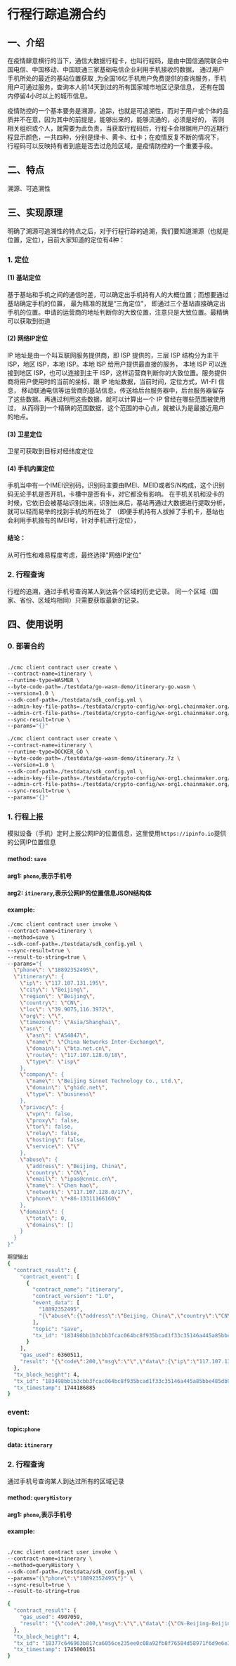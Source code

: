 # 行程行踪追溯合约

## 一、介绍

在疫情肆意横行的当下，通信大数据行程卡，也叫行程码，是由中国信通院联合中国电信、中国移动、中国联通三家基础电信企业利用手机接收的数据，
通过用户手机所处的最近的基站位置获取 ,为全国16亿手机用户免费提供的查询服务，手机用户可通过服务，查询本人前14天到过的所有国家城市地区记录信息，
还有在国内停留4小时以上的城市信息。

疫情防控的一个基本要务是溯源，追踪，也就是可追溯性，而对于用户或个体的品质并不在意，因为其中的前提是，能够出来的，能够流通的，必须是好的，
否则相关组织或个人，就需要为此负责，当获取行程码后，行程卡会根据用户的近期行程显示颜色，一共四种，分别是绿卡、黄卡、红卡；在疫情反复不断的情况下，
行程码可以反映持有者到底是否去过危险区域，是疫情防控的一个重要手段。

## 二、特点

溯源、可追溯性

## 三、实现原理

明确了溯源可追溯性的特点之后，对于行程行踪的追溯，我们要知道溯源（也就是位置，定位），目前大家知道的定位有4种：

### 1. 定位

#### (1) 基站定位

基于基站和手机之间的通信时差，可以确定出手机持有人的大概位置；而想要通过基站确定手机的位置， 最为精准的就是“三角定位"，
即通过三个基站直接确定出手机的位置。申请的运营商的地址判断你的大致位置，注意只是大致位置。最精确可以获取到街道

#### (2) 网络IP定位

IP 地址是由一个叫互联网服务提供商，即 ISP 提供的，三层 ISP 结构分为主干 ISP，地区 ISP，本地 ISP。本地 ISP 给用户提供最直接的服务，
本地 ISP 可以连接到地区 ISP，也可以连接到主干 ISP，这样运营商判断你的大致位置。服务提供商将用户使用时的当前的坐标，跟 IP
地址数据，当前时间，定位方式，WI-FI 信息，
移动联通电信等运营商的基站信息，传送给后台服务器中，后台服务器留存了这些数据。再通过利用这些数据，就可以计算出一个 IP
曾经在哪些范围被使用过，
从而得到一个精确的范围数据，这个范围的中心点，就被认为是最接近用户的地点。

#### (3) 卫星定位

卫星可获取到目标对经纬度定位

#### (4) 手机内置定位

手机当中有一个IMEI识别码，识别码主要由IMEI、MEID或者S/N构成，这个识别码无论手机是否开机，卡槽中是否有卡，对它都没有影响。
在手机关机和没卡的时候，它依旧会被基站识别出来，识别出来后，基站再通过大数据进行提取分析，就可以轻而易举的找到手机的所在处了
（即便手机持有人拔掉了手机卡，基站也会利用手机独有的IMEI号，针对手机进行定位），

#### 结论：

从可行性和难易程度考虑，最终选择"网络IP定位"

### 2. 行程查询

行程的追溯，通过手机号查询某人到达各个区域的历史记录。
同一个区域（国家、省份、区域均相同）只需要获取最新的记录。

## 四、使用说明

### 0. 部署合约
```sh

./cmc client contract user create \
--contract-name=itinerary \
--runtime-type=WASMER \
--byte-code-path=./testdata/go-wasm-demo/itinerary-go.wasm \
--version=1.0 \
--sdk-conf-path=./testdata/sdk_config.yml \
--admin-key-file-paths=./testdata/crypto-config/wx-org1.chainmaker.org/user/admin1/admin1.sign.key,./testdata/crypto-config/wx-org2.chainmaker.org/user/admin1/admin1.sign.key,./testdata/crypto-config/wx-org3.chainmaker.org/user/admin1/admin1.sign.key \
--admin-crt-file-paths=./testdata/crypto-config/wx-org1.chainmaker.org/user/admin1/admin1.sign.crt,./testdata/crypto-config/wx-org2.chainmaker.org/user/admin1/admin1.sign.crt,./testdata/crypto-config/wx-org3.chainmaker.org/user/admin1/admin1.sign.crt \
--sync-result=true \
--params="{}"

./cmc client contract user create \
--contract-name=itinerary \
--runtime-type=DOCKER_GO \
--byte-code-path=./testdata/go-wasm-demo/itinerary.7z \
--version=1.0 \
--sdk-conf-path=./testdata/sdk_config.yml \
--admin-key-file-paths=./testdata/crypto-config/wx-org1.chainmaker.org/user/admin1/admin1.sign.key,./testdata/crypto-config/wx-org2.chainmaker.org/user/admin1/admin1.sign.key,./testdata/crypto-config/wx-org3.chainmaker.org/user/admin1/admin1.sign.key \
--admin-crt-file-paths=./testdata/crypto-config/wx-org1.chainmaker.org/user/admin1/admin1.sign.crt,./testdata/crypto-config/wx-org2.chainmaker.org/user/admin1/admin1.sign.crt,./testdata/crypto-config/wx-org3.chainmaker.org/user/admin1/admin1.sign.crt \
--sync-result=true \
--params="{}"


```
### 1. 行程上报

模拟设备（手机）定时上报公网IP的位置信息，这里使用`https://ipinfo.io`提供的公网IP位置信息

#### method: `save`

#### arg1: `phone`,表示手机号

#### arg2: `itinerary`,表示公网IP的位置信息JSON结构体

#### example:


```sh
./cmc client contract user invoke \
--contract-name=itinerary \
--method=save \
--sdk-conf-path=./testdata/sdk_config.yml \
--sync-result=true \
--result-to-string=true \
--params="{
  \"phone\": \"18892352495\",
  \"itinerary\": {
    \"ip\": \"117.107.131.195\",
    \"city\": \"Beijing\",
    \"region\": \"Beijing\",
    \"country\": \"CN\",
    \"loc\": \"39.9075,116.3972\",
    \"org\": \"\",
    \"timezone\": \"Asia/Shanghai\",
    \"asn\": {
      \"asn\": \"AS4847\",
      \"name\": \"China Networks Inter-Exchange\",
      \"domain\": \"bta.net.cn\",
      \"route\": \"117.107.128.0/18\",
      \"type\": \"isp\"
    },
    \"company\": {
      \"name\": \"Beijing Sinnet Technology Co., Ltd.\",
      \"domain\": \"ghidc.net\",
      \"type\": \"business\"
    },
    \"privacy\": {
      \"vpn\": false,
      \"proxy\": false,
      \"tor\": false,
      \"relay\": false,
      \"hosting\": false,
      \"service\": \"\"
    },
    \"abuse\": {
      \"address\": \"Beijing, China\",
      \"country\": \"CN\",
      \"email\": \"ipas@cnnic.cn\",
      \"name\": \"Chen hao\",
      \"network\": \"117.107.128.0/17\",
      \"phone\": \"+86-13311166160\"
    },
    \"domains\": {
      \"total\": 0,
      \"domains\": []
    }
  }
}"

期望输出
{
  "contract_result": {
    "contract_event": [
      {
        "contract_name": "itinerary",
        "contract_version": "1.0",
        "event_data": [
          "18892352495",
          "{\"abuse\":{\"address\":\"Beijing, China\",\"country\":\"CN\",\"email\":\"ipas@cnnic.cn\",\"name\":\"Chen hao\",\"network\":\"117.107.128.0/17\",\"phone\":\"+86-13311166160\"},\"asn\":{\"asn\":\"AS4847\",\"domain\":\"bta.net.cn\",\"name\":\"China Networks Inter-Exchange\",\"route\":\"117.107.128.0/18\",\"type\":\"isp\"},\"city\":\"Beijing\",\"company\":{\"domain\":\"ghidc.net\",\"name\":\"Beijing Sinnet Technology Co., Ltd.\",\"type\":\"business\"},\"country\":\"CN\",\"domains\":{\"domains\":[],\"total\":0},\"ip\":\"117.107.131.195\",\"loc\":\"39.9075,116.3972\",\"org\":\"\",\"privacy\":{\"hosting\":false,\"proxy\":false,\"relay\":false,\"service\":\"\",\"tor\":false,\"vpn\":false},\"region\":\"Beijing\",\"timezone\":\"Asia/Shanghai\"}"
        ],
        "topic": "save",
        "tx_id": "183498bb1b3cbb3fcac064bc8f935bcad1f33c35146a445a85bbe485db9bba6d"
      }
    ],
    "gas_used": 6360511,
    "result": "{\"code\":200,\"msg\":\"\",\"data\":{\"ip\":\"117.107.131.195\",\"city\":\"Beijing\",\"region\":\"Beijing\",\"country\":\"CN\",\"loc\":\"39.9075,116.3972\",\"org\":\"\",\"timezone\":\"Asia/Shanghai\",\"asn\":{\"asn\":\"AS4847\",\"name\":\"China Networks Inter-Exchange\",\"domain\":\"bta.net.cn\",\"route\":\"117.107.128.0/18\",\"type\":\"isp\"},\"company\":{\"name\":\"Beijing Sinnet Technology Co., Ltd.\",\"domain\":\"ghidc.net\",\"type\":\"business\"},\"privacy\":{\"vpn\":false,\"proxy\":false,\"tor\":false,\"relay\":false,\"hosting\":false,\"service\":\"\"},\"abuse\":{\"address\":\"Beijing, China\",\"country\":\"CN\",\"email\":\"ipas@cnnic.cn\",\"name\":\"Chen hao\",\"network\":\"117.107.128.0/17\",\"phone\":\"+86-13311166160\"},\"domains\":{\"total\":0,\"domains\":[]}}}"
  },
  "tx_block_height": 4,
  "tx_id": "183498bb1b3cbb3fcac064bc8f935bcad1f33c35146a445a85bbe485db9bba6d",
  "tx_timestamp": 1744186885
}
```

### event:

#### topic:`phone`

#### data: `itinerary`

### 2. 行程查询

通过手机号查询某人到达过所有的区域记录

#### method: `queryHistory`

#### arg1: `phone`,表示手机号

#### example:

```sh

./cmc client contract user invoke \
--contract-name=itinerary \
--method=queryHistory \
--sdk-conf-path=./testdata/sdk_config.yml \
--params="{\"phone\":\"18892352495\"}" \
--sync-result=true \
--result-to-string=true

{
  "contract_result": {
    "gas_used": 4907059,
    "result": "{\"code\":200,\"msg\":\"\",\"data\":{\"CN-Beijing-Beijing\":{\"field\":\"\",\"value\":{\"ip\":\"117.107.131.195\",\"city\":\"Beijing\",\"region\":\"Beijing\",\"country\":\"CN\",\"loc\":\"39.9075,116.3972\",\"org\":\"\",\"timezone\":\"Asia/Shanghai\",\"asn\":{\"asn\":\"AS4847\",\"name\":\"China Networks Inter-Exchange\",\"domain\":\"bta.net.cn\",\"route\":\"117.107.128.0/18\",\"type\":\"isp\"},\"company\":{\"name\":\"Beijing Sinnet Technology Co., Ltd.\",\"domain\":\"ghidc.net\",\"type\":\"business\"},\"privacy\":{\"vpn\":false,\"proxy\":false,\"tor\":false,\"relay\":false,\"hosting\":false,\"service\":\"\"},\"abuse\":{\"address\":\"Beijing, China\",\"country\":\"CN\",\"email\":\"ipas@cnnic.cn\",\"name\":\"Chen hao\",\"network\":\"117.107.128.0/17\",\"phone\":\"+86-13311166160\"},\"domains\":{\"total\":0,\"domains\":[]}},\"txId\":\"18377c646963b817ca6056ce235ee0c08a92fb8f76584d58971f6d9e6e37f1a1\",\"timestamp\":\"1745000149\",\"blockHeight\":3,\"key\":\"18892352495\"}}}"
  },
  "tx_block_height": 4,
  "tx_id": "18377c646963b817ca6056ce235ee0c08a92fb8f76584d58971f6d9e6e37f1a1",
  "tx_timestamp": 1745000151
}


